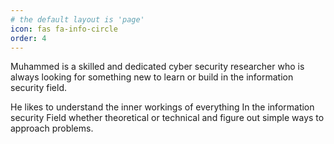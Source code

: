 ```yaml
---
# the default layout is 'page'
icon: fas fa-info-circle
order: 4
---
```


Muhammed is a skilled and dedicated cyber security researcher who is always looking for something new to learn or build in the information security field.

He likes to understand the inner workings of everything In the information security Field whether theoretical or technical and figure out simple ways to approach problems.

